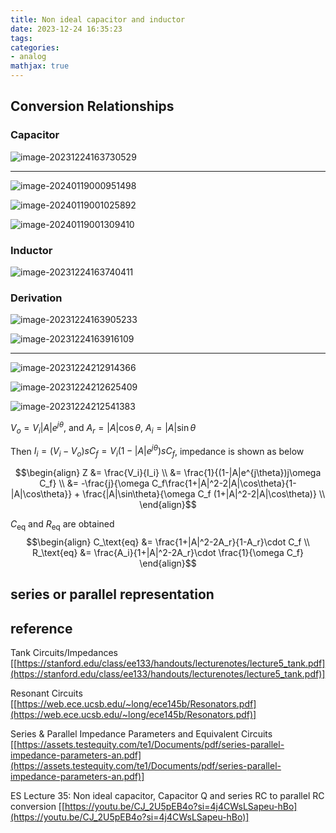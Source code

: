 ```yaml
---
title: Non ideal capacitor and inductor
date: 2023-12-24 16:35:23
tags:
categories:
- analog
mathjax: true
---
```


## Conversion Relationships

### Capacitor

![image-20231224163730529](nonideal-LC/image-20231224163730529.png)

---

![image-20240119000951498](nonideal-LC/image-20240119000951498.png)

![image-20240119001025892](nonideal-LC/image-20240119001025892.png)

![image-20240119001309410](nonideal-LC/image-20240119001309410.png)



### Inductor

![image-20231224163740411](nonideal-LC/image-20231224163740411.png)

### Derivation

![image-20231224163905233](nonideal-LC/image-20231224163905233.png)

![image-20231224163916109](nonideal-LC/image-20231224163916109.png)

---

![image-20231224212914366](nonideal-LC/image-20231224212914366.png)

![image-20231224212625409](nonideal-LC/image-20231224212625409.png)

![image-20231224212541383](nonideal-LC/image-20231224212541383.png)

$V_o = V_i |A|e^{j\theta}$, and $A_r = |A|\cos\theta$, $A_i = |A|\sin\theta$

Then $I_i = (V_i - V_o)sC_f= V_i(1-|A|e^{j\theta})sC_f$, impedance is shown as below

$$\begin{align}
Z &= \frac{V_i}{I_i} \\
&= \frac{1}{(1-|A|e^{j\theta})j\omega C_f} \\
&= -\frac{j}{\omega C_f\frac{1+|A|^2-2|A|\cos\theta}{1-|A|\cos\theta}} + \frac{|A|\sin\theta}{\omega C_f (1+|A|^2-2|A|\cos\theta)} \\
\end{align}$$

$C_\text{eq}$ and $R_\text{eq}$ are obtained
$$\begin{align}
C_\text{eq} &= \frac{1+|A|^2-2A_r}{1-A_r}\cdot C_f \\
R_\text{eq} &= \frac{A_i}{1+|A|^2-2A_r}\cdot \frac{1}{\omega C_f}
\end{align}$$



## series or parallel representation







## reference

Tank Circuits/Impedances [[https://stanford.edu/class/ee133/handouts/lecturenotes/lecture5_tank.pdf](https://stanford.edu/class/ee133/handouts/lecturenotes/lecture5_tank.pdf)]

Resonant Circuits  [[https://web.ece.ucsb.edu/~long/ece145b/Resonators.pdf](https://web.ece.ucsb.edu/~long/ece145b/Resonators.pdf)]

Series & Parallel Impedance Parameters and Equivalent Circuits [[https://assets.testequity.com/te1/Documents/pdf/series-parallel-impedance-parameters-an.pdf](https://assets.testequity.com/te1/Documents/pdf/series-parallel-impedance-parameters-an.pdf)]

ES Lecture 35: Non ideal capacitor, Capacitor Q and series RC to parallel RC conversion [[https://youtu.be/CJ_2U5pEB4o?si=4j4CWsLSapeu-hBo](https://youtu.be/CJ_2U5pEB4o?si=4j4CWsLSapeu-hBo)]

